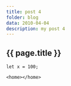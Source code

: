 ```yaml
---
title: post 4
folder: blog
data: 2010-04-04
description: my post 4
---
```


## {{ page.title }}

```
let x = 100;

<home></home>
```
